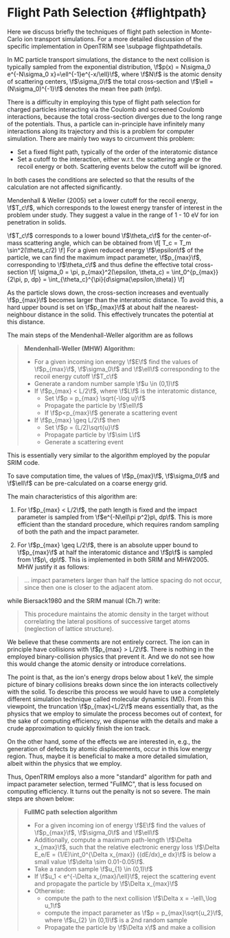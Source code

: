 # Flight Path Selection {#flightpath}

Here we discuss briefly the techniques of flight path selection in Monte-Carlo ion transport simulations. For a more detailed discussion of the specific implementation in OpenTRIM see \subpage flightpathdetails.

In MC particle transport simulations, the distance to the next collision is typically sampled from the exponential distribution, \f$p(x) = N\sigma_0 e^{-N\sigma_0 x}=\ell^{-1}e^{-x/\ell}\f$, where \f$N\f$ is the atomic density of scattering centers, \f$\sigma_0\f$ the total cross-section and \f$\ell = (N\sigma_0)^{-1}\f$ denotes the mean free path (mfp).

There is a difficulty in employing this type of flight path selection for charged particles interacting via the Coulomb and screened Coulomb interactions, because the total cross-section diverges due to the long range of the potentials. Thus, a particle can in-principle have infinitely many interactions along its trajectory and this is a problem for computer simulation. There are mainly two ways to circumvent this problem:
- Set a fixed flight path, typically of the order of the interatomic distance 
- Set a cutoff to the interaction, either w.r.t. the scattering angle or the recoil energy or both. Scattering events below the cutoff will be ignored. 

In both cases the conditions are selected so that the results of the calculation are not affected significantly.

Mendenhall & Weller (2005) set a lower cutoff for the recoil energy, \f$T_c\f$, which corresponds to the lowest energy transfer of interest in the problem under study. They suggest a value in the range of 1 - 10 eV for ion penetration in solids. 

\f$T_c\f$ corresponds to a lower bound \f$\theta_c\f$ for the center-of-mass scattering angle, which can be obtained from 
\f[
T_c = T_m \sin^2(\theta_c/2)
\f]
For a given reduced energy \f$\epsilon\f$ of the particle, we can find the maximum impact parameter, \f$p_{max}\f$, corresponding to \f$\theta_c\f$ and thus define the effective total cross-section
\f[
\sigma_0 = \pi\, p_{max}^2(\epsilon, \theta_c) = 
\int_0^{p_{max}}{2\pi\, p\, dp} =
\int_{\theta_c}^{\pi}{d\sigma(\epsilon,\theta)}
\f]

As the particle slows down, the cross-section increases and eventually \f$p_{max}\f$ becomes larger than the interatomic distance. To avoid this, a hard upper bound is set on \f$p_{max}\f$ at about half the nearest-neighbour distance in the solid. This effectively truncates the potential at this distance.    

The main steps of the Mendenhall-Weller algorithm are as follows

> **Mendenhall-Weller (MHW) Algorithm:**
> - For a given incoming ion energy \f$E\f$ find the values of \f$p_{max}\f$, \f$\sigma_0\f$ and \f$\ell\f$ corresponding to the recoil energy cutoff \f$T_c\f$
> - Generate a random number sample \f$u \in (0,1)\f$
> - If \f$p_{max} < L/2\f$, where \f$L\f$ is the interatomic distance, 
>    - Set \f$p = p_{max} \sqrt{-\log u}\f$
>    - Propagate the particle by \f$\ell\f$
>    - If \f$p<p_{max}\f$ generate a scattering event  
> - If \f$p_{max} \geq L/2\f$ then 
>    - Set \f$p = (L/2)\sqrt{u}\f$
>    - Propagate particle by \f$\sim L\f$ 
>    - Generate a scattering event

This is essentially very similar to the algorithm employed by the popular SRIM code.

To save computation time, the values of \f$p_{max}\f$, \f$\sigma_0\f$ and \f$\ell\f$ can be pre-calculated on a coarse energy grid.

The main characteristics of this algorithm are:
1. For \f$p_{max} < L/2\f$, the path length is fixed and the impact parameter is sampled from \f$e^{-N\ell\pi p^2}p\, dp\f$. This is more efficient than the standard procedure, which requires random sampling of both the path and the impact parameter. 

2. For \f$p_{max} \geq L/2\f$, there is an absolute upper bound to \f$p_{max}\f$ at half the interatomic distance and \f$p\f$ is sampled from \f$p\, dp\f$. This is implemented in both SRIM and MHW2005. MHW justify it as follows:

> ... impact parameters larger than half the lattice spacing do not occur, since then one is closer to the adjacent atom.

while Biersack1980 and the SRIM manual (Ch.7) write:

> This procedure maintains the atomic density in the target without correlating the lateral positions of successive target atoms (neglection of lattice structure).

We believe that these comments are not entirely correct. The ion can in principle have collisions with \f$p_{max} > L/2\f$. There is nothing in the employed binary-collision physics that prevent it. And we do not see how this would change the atomic density or introduce correlations.

The point is that, as the ion's energy drops below about 1 keV, the simple picture of binary collisions breaks down since the ion interacts collectively with the solid. To describe this process we would have to use a completely different simulation technique called molecular dynamics (MD). From this viewpoint, the truncation \f$p_{max}<L/2\f$ means essentially that, as the physics that we employ to simulate the process becomes out of context, for the sake of computing efficiency, we dispense with the details and make a crude approximation to quickly finish the ion track.

On the other hand, some of the effects we are interested in, e.g., the generation of defects by atomic displacements, occur in this low energy region. Thus, maybe it is beneficial to make a more detailed simulation, albeit within the physics that we employ.

Thus, OpenTRIM employs also a more "standard" algorithm for path and impact parameter selection, termed "FullMC", that is less focused on computing efficiency. It turns out the penalty is not so severe. The main steps are shown below:

> **FullMC path selection algorithm**
> - For a given incoming ion of energy \f$E\f$ find the values of \f$p_{max}\f$, \f$\sigma_0\f$ and \f$\ell\f$ 
> - Additionally, compute a maximum path-length \f$\Delta x_{max}\f$, such that the relative electronic energy loss \f$\Delta E_e/E = (1/E)\int_0^{\Delta x_{max}} {(dE/dx)_e dx}\f$ is below a small value \f$\delta \sim 0.01-0.05\f$. 
> - Take a random sample \f$u_{1} \in (0,1)\f$
> - If \f$u_1 < e^{-\Delta x_{max}/\ell}\f$, reject the scattering event and propagate the particle by \f$\Delta x_{max}\f$
> - Otherwise:
>   - compute the path to the next collision \f$\Delta x = -\ell\,\log u_1\f$ 
>   - compute the impact parameter as \f$p = p_{max}\sqrt{u_2}\f$, where \f$u_{2} \in (0,1)\f$ is a 2nd random sample 
>   - Propagate the particle by \f$\Delta x\f$ and make a collision



